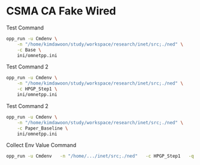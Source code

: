 # CSMA CA Fake Wired

Test Command

```bash
opp_run -u Cmdenv \
    -n "/home/kimdawoon/study/workspace/research/inet/src;./ned" \
    -c Base \
    ini/omnetpp.ini
```


Test Command 2

```bash
opp_run -u Cmdenv \
    -n "/home/kimdawoon/study/workspace/research/inet/src;./ned" \
    -c HPGP_Step1 \
    ini/omnetpp.ini
```

Test Command 2

```bash
opp_run -u Cmdenv \
    -n "/home/kimdawoon/study/workspace/research/inet/src;./ned" \
    -c Paper_Baseline \
    ini/omnetpp.ini
```

Collect Env Value Command

```bash
opp_run -u Cmdenv   -n "/home/.../inet/src;./ned"   -c HPGP_Step1   -q runconfig ini/omnetpp.ini > runconfig.txt
```